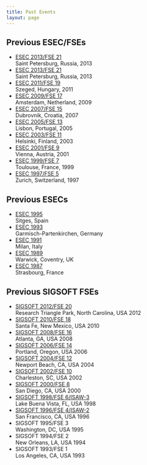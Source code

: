 ```yaml
---
title: Past Events
layout: page
---
```


## Previous ESEC/FSEs
* [ESEC 2013/FSE 21](http://2013.esec-fse.org/)  
  Saint Petersburg, Russia, 2013
* [ESEC 2013/FSE 21](http://2013.esec-fse.org/)  
  Saint Petersburg, Russia, 2013
* [ESEC 2011/FSE 19](http://2011.esec-fse.org/)  
  Szeged, Hungary, 2011
* [ESEC 2009/FSE 17](http://www.esec-fse-2009.ewi.tudelft.nl/)  
  Amsterdam, Netherland, 2009 
* [ESEC 2007/FSE 15](http://www.idt.mdh.se/esec-fse-2007/)  
   Dubrovnik, Croatia, 2007              
* [ESEC 2005/FSE 13](http://esecfse05.di.fct.unl.pt/)  
   Lisbon, Portugal, 2005  
* [ESEC 2003/FSE 11](http://esecfse.cs.helsinki.fi/)  
   Helsinki, Finland, 2003  
* [ESEC 2001/FSE 9](http://esec.ocg.at/)  
   Vienna, Austria, 2001  
* [ESEC 1999/FSE 7](http://www.cert.fr/anglais/dprs/esec99.html)  
   Toulouse, France, 1999  
* [ESEC 1997/FSE 5](http://www.ifi.unizh.ch/groups/req/esec97/)  
   Zurich, Switzerland, 1997
   
## Previous ESECs
* [ESEC 1995](http://www.informatik.uni-trier.de/~ley/db/conf/esec/esec95.html)  
   Sitges, Spain
* [ESEC 1993](http://www.informatik.uni-trier.de/~ley/db/conf/esec/esec93.html)  
   Garmisch-Partenkirchen, Germany
* [ESEC 1991](http://www.informatik.uni-trier.de/~ley/db/conf/esec/esec91.html)  
   Milan, Italy
* [ESEC 1989](http://www.informatik.uni-trier.de/~ley/db/conf/esec/esec89.html)  
   Warwick, Coventry, UK
* [ESEC 1987](http://www.informatik.uni-trier.de/~ley/db/conf/esec/esec87.html)  
   Strasbourg, France

## Previous SIGSOFT FSEs
* [SIGSOFT 2012/FSE 20](http://www.sigsoft.org/fse20/)  
   Research Triangle Park, North Carolina, USA 2012
* [SIGSOFT 2010/FSE 18](http://fse18.cse.wustl.edu/)  
   Santa Fe, New Mexico, USA 2010
* [SIGSOFT 2008/FSE 16](http://www.cc.gatech.edu/conferences/fse16/)  
   Atlanta, GA, USA 2008              
* [SIGSOFT 2006/FSE 14](http://www.cs.uoregon.edu/fse-14/)  
   Portland, Oregon, USA 2006  
* [SIGSOFT 2004/FSE 12](http://www.isr.uci.edu/FSE-12/)  
   Newport Beach, CA, USA 2004  
* [SIGSOFT 2002/FSE 10 ](http://www.isr.uci.edu/FSE-12/)  
  Charleston, SC, USA 2002  
* [SIGSOFT 2000/FSE 8 ](http://www.cs.virginia.edu/fse8/)  
  San Diego, CA, USA 2000  
* [SIGSOFT 1998/FSE 6/ISAW-3 ](http://www.ics.uci.edu/~dsr/fse6/)  
  Lake Buena Vista, FL, USA 1998              
* [SIGSOFT 1996/FSE 4/ISAW-2 ](http://www.cs.colorado.edu/users/isaw2/)  
  San Francisco, CA, USA 1996  
* SIGSOFT 1995/FSE 3   
  Washington, DC, USA 1995  
* SIGSOFT 1994/FSE 2   
  New Orleans, LA, USA 1994  
* SIGSOFT 1993/FSE 1   
  Los Angeles, CA, USA 1993 
